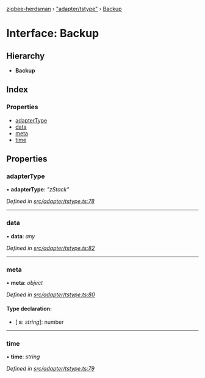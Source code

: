 [zigbee-herdsman](../README.md) › ["adapter/tstype"](../modules/_adapter_tstype_.md) › [Backup](_adapter_tstype_.backup.md)

# Interface: Backup

## Hierarchy

* **Backup**

## Index

### Properties

* [adapterType](_adapter_tstype_.backup.md#adaptertype)
* [data](_adapter_tstype_.backup.md#data)
* [meta](_adapter_tstype_.backup.md#meta)
* [time](_adapter_tstype_.backup.md#time)

## Properties

###  adapterType

• **adapterType**: *"zStack"*

*Defined in [src/adapter/tstype.ts:78](https://github.com/Koenkk/zigbee-herdsman/blob/master/src/src/adapter/tstype.ts#L78)*

___

###  data

• **data**: *any*

*Defined in [src/adapter/tstype.ts:82](https://github.com/Koenkk/zigbee-herdsman/blob/master/src/src/adapter/tstype.ts#L82)*

___

###  meta

• **meta**: *object*

*Defined in [src/adapter/tstype.ts:80](https://github.com/Koenkk/zigbee-herdsman/blob/master/src/src/adapter/tstype.ts#L80)*

#### Type declaration:

* \[ **s**: *string*\]: number

___

###  time

• **time**: *string*

*Defined in [src/adapter/tstype.ts:79](https://github.com/Koenkk/zigbee-herdsman/blob/master/src/src/adapter/tstype.ts#L79)*
